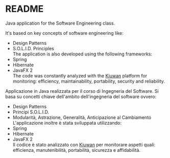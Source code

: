 # README #
Java application for the Software Engineering class.

It's based on key concepts of software engineering like:  
- Design Patterns  
- S.O.L.I.D. Principles  
The application is also developed using the following frameworks:  
- Spring  
- Hibernate  
- JavaFX 2  
The code was constantly analyzed with the [Kiuwan](https://www.kiuwan.com/) platform for monitoring: efficiency, maintainability, portability, security and reliability.

Applicazione in Java realizzata per il corso di Ingegneria del Software. Si basa su concetti chiave dell'ambito dell'ingegneria del software ovvero:  
- Design Patterns  
- Principi S.O.L.I.D.  
- Modularità, Astrazione, Generalità, Anticipazione al Cambiamento  
L'applicazione inoltre è stata sviluppata utilizzando:  
- Spring  
- Hibernate  
- JavaFX 2  
Il codice è stato analizzato con [Kiuwan](https://www.kiuwan.com/) per monitorare aspetti quali: efficienza, manutenibilità, portabilità, sicurezza e affidabilità.
